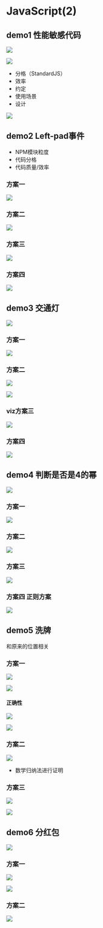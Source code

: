 # JavaScript(2)



## demo1 性能敏感代码

![](https://moonstarimg.oss-cn-hangzhou.aliyuncs.com/picgo_img/20210816100136.png)

![](https://moonstarimg.oss-cn-hangzhou.aliyuncs.com/picgo_img/20210816100317.png)



- 分格（StandardJS）
- 效率
- 约定
- 使用场景
- 设计



![](https://moonstarimg.oss-cn-hangzhou.aliyuncs.com/picgo_img/20210816100631.png)



## demo2 Left-pad事件

- NPM模块粒度
- 代码分格
- 代码质量/效率

### 方案一

![](https://moonstarimg.oss-cn-hangzhou.aliyuncs.com/picgo_img/20210816101208.png)

### 方案二

![](https://moonstarimg.oss-cn-hangzhou.aliyuncs.com/picgo_img/20210816101933.png)

### 方案三

![](https://moonstarimg.oss-cn-hangzhou.aliyuncs.com/picgo_img/20210816102425.png)

### 方案四

![](https://moonstarimg.oss-cn-hangzhou.aliyuncs.com/picgo_img/20210816102559.png)



## demo3 交通灯



![](https://moonstarimg.oss-cn-hangzhou.aliyuncs.com/picgo_img/20210816102817.png)

### 方案一

![](https://moonstarimg.oss-cn-hangzhou.aliyuncs.com/picgo_img/20210816112557.png)

### 方案二

![](https://moonstarimg.oss-cn-hangzhou.aliyuncs.com/picgo_img/20210816112609.png)

![](https://moonstarimg.oss-cn-hangzhou.aliyuncs.com/picgo_img/20210816112620.png)

### viz方案三

![](https://moonstarimg.oss-cn-hangzhou.aliyuncs.com/picgo_img/20210816103606.png)

### 方案四

![](https://moonstarimg.oss-cn-hangzhou.aliyuncs.com/picgo_img/20210816103641.png)



## demo4 判断是否是4的幂



![](https://moonstarimg.oss-cn-hangzhou.aliyuncs.com/picgo_img/20210816104007.png)



### 方案一

![](https://moonstarimg.oss-cn-hangzhou.aliyuncs.com/picgo_img/20210816104116.png)

### 方案二

![](https://moonstarimg.oss-cn-hangzhou.aliyuncs.com/picgo_img/20210816104217.png)



### 方案三

![](https://moonstarimg.oss-cn-hangzhou.aliyuncs.com/picgo_img/20210816112631.png)



### 方案四 正则方案



![](https://moonstarimg.oss-cn-hangzhou.aliyuncs.com/picgo_img/20210816104748.png)

## demo5 洗牌

和原来的位置相关

### 方案一

![](https://moonstarimg.oss-cn-hangzhou.aliyuncs.com/picgo_img/20210816105540.png)



![](https://moonstarimg.oss-cn-hangzhou.aliyuncs.com/picgo_img/20210816105737.png)

#### 正确性

![](https://moonstarimg.oss-cn-hangzhou.aliyuncs.com/picgo_img/20210816105820.png)

![](https://moonstarimg.oss-cn-hangzhou.aliyuncs.com/picgo_img/20210816105852.png)



### 方案二

![](https://moonstarimg.oss-cn-hangzhou.aliyuncs.com/picgo_img/20210816110249.png)

- 数学归纳法进行证明

### 方案三



![](https://moonstarimg.oss-cn-hangzhou.aliyuncs.com/picgo_img/20210816110608.png)

![](https://moonstarimg.oss-cn-hangzhou.aliyuncs.com/picgo_img/20210816110751.png)

## demo6 分红包

![](https://moonstarimg.oss-cn-hangzhou.aliyuncs.com/picgo_img/20210816112643.png)

### 方案一

![](https://moonstarimg.oss-cn-hangzhou.aliyuncs.com/picgo_img/20210816110956.png)

![](https://moonstarimg.oss-cn-hangzhou.aliyuncs.com/picgo_img/20210816111023.png)

### 方案二

![](https://moonstarimg.oss-cn-hangzhou.aliyuncs.com/picgo_img/20210816111154.png)